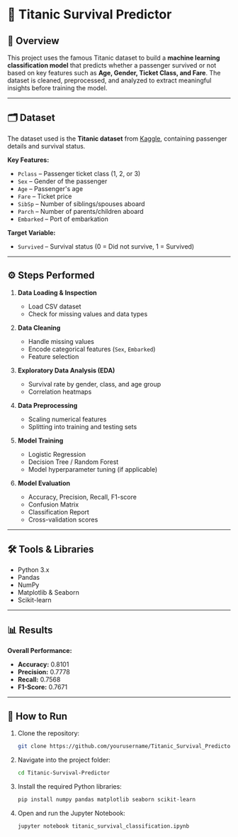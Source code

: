 # 🚢 Titanic Survival Predictor

## 📌 Overview
This project uses the famous Titanic dataset to build a **machine learning classification model** that predicts whether a passenger survived or not based on key features such as **Age, Gender, Ticket Class, and Fare**. The dataset is cleaned, preprocessed, and analyzed to extract meaningful insights before training the model.

---

## 🗂 Dataset
The dataset used is the **Titanic dataset** from [Kaggle](https://www.kaggle.com/c/titanic/data), containing passenger details and survival status.

**Key Features:**
- `Pclass` – Passenger ticket class (1, 2, or 3)
- `Sex` – Gender of the passenger
- `Age` – Passenger's age
- `Fare` – Ticket price
- `SibSp` – Number of siblings/spouses aboard
- `Parch` – Number of parents/children aboard
- `Embarked` – Port of embarkation

**Target Variable:**
- `Survived` – Survival status (0 = Did not survive, 1 = Survived)

---

## ⚙️ Steps Performed
1. **Data Loading & Inspection**
   - Load CSV dataset
   - Check for missing values and data types

2. **Data Cleaning**
   - Handle missing values
   - Encode categorical features (`Sex`, `Embarked`)
   - Feature selection

3. **Exploratory Data Analysis (EDA)**
   - Survival rate by gender, class, and age group
   - Correlation heatmaps

4. **Data Preprocessing**
   - Scaling numerical features
   - Splitting into training and testing sets

5. **Model Training**
   - Logistic Regression
   - Decision Tree / Random Forest
   - Model hyperparameter tuning (if applicable)

6. **Model Evaluation**
   - Accuracy, Precision, Recall, F1-score
   - Confusion Matrix
   - Classification Report
   - Cross-validation scores

---

## 🛠️ Tools & Libraries
- Python 3.x
- Pandas
- NumPy
- Matplotlib & Seaborn
- Scikit-learn

---

## 📊 Results
**Overall Performance:**
- **Accuracy:** 0.8101
- **Precision:** 0.7778
- **Recall:** 0.7568
- **F1-Score:** 0.7671

---

## 📌 How to Run
1. Clone the repository:
   ```bash
   git clone https://github.com/yourusername/Titanic_Survival_Predictor.git

2. Navigate into the project folder:
   ```bash
   cd Titanic-Survival-Predictor

4. Install the required Python libraries:
   ```bash
   pip install numpy pandas matplotlib seaborn scikit-learn

6. Open and run the Jupyter Notebook:
   ```bash
   jupyter notebook titanic_survival_classification.ipynb

